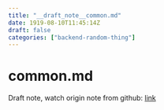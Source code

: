 ```yaml
---
title: "__draft_note__common.md"
date: 1919-08-10T11:45:14Z
draft: false
categories: ["backend-random-thing"]
---
```


# common.md

Draft note, watch origin note from github: [link](https://github.com/tinghaolai/just-random-note/blob/master/backend-random-thing/common.md)